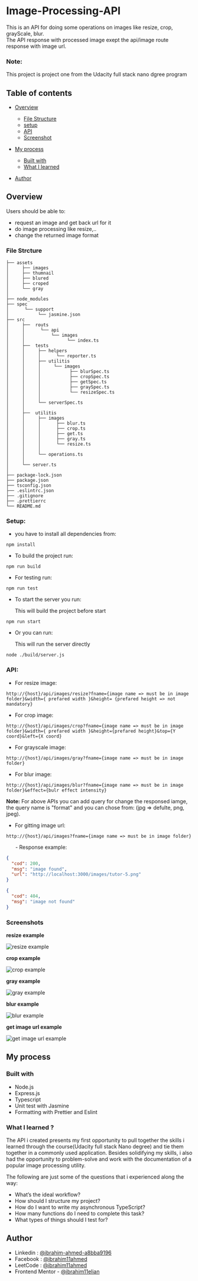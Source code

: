 # Image-Processing-API

This is an API for doing some operations on images like resize, crop, grayScale, blur.  
The API response with processed image exept the api/image route response with image url.

<h3>Note:</h3> This project is project one from the Udacity full stack nano dgree program

## Table of contents

- [Overview](#overview)

  - [File Structure](#file-strcture)
  - [setup](#setup)
  - [API](#api)
  - [Screenshot](#screenshots)

- [My process](#my-process)
  - [Built with](#built-with)
  - [What I learned](#what-i-learned)
- [Author](#author)

## Overview

Users should be able to:

- request an image and get back url for it
- do image processing like resize,..
- change the returned image format

### File Strcture

```
├── assets
│     ├── images
│     ├── thumnail
│     ├── blured
│     ├── croped
│     └── gray
│
├── node_modules
├── spec
│      └── support
│           └── jasmine.json
├── src
│     ├──  routs
│     │      └── api
│     │          └── images
│     │                └── index.ts
│     ├──  tests
│     │     ├── helpers
│     │     │      └── reporter.ts
│     │     ├── utilitis
│     │     │     └── images
│     │     │           ├── blurSpec.ts
│     │     │           ├── cropSpec.ts
│     │     │           ├── getSpec.ts
│     │     │           ├── graySpec.ts
│     │     │           └── resizeSpec.ts
│     │     │
│     │     └── serverSpec.ts
│     │
│     ├──  utilitis
│     │     ├── images
│     │     │      ├── blur.ts
│     │     │      ├── crop.ts
│     │     │      ├── get.ts
│     │     │      ├── gray.ts
│     │     │      └── resize.ts
│     │     │
│     │     └── operations.ts
│     │
│     └── server.ts
│
├── package-lock.json
├── package.json
├── tsconfig.json
├── .eslintrc.json
├── .gitignore
├── .prettierrc
└── README.md

```

### Setup:

- you have to install all dependencies from:

```
npm install
```

- To build the project run:

```
npm run build
```

- For testing run:

```
npm run test
```

- To start the server you run:

  This will build the project before start

```
npm run start
```

- Or you can run:

  This will run the server directly

```
node ./build/server.js
```

### API:

- For resize image:

```
http://{host}/api/images/resize?fname={image name => must be in image folder}&width={ prefared width }&height= {prefared height => not mandatory}
```

- For crop image:

```
http://{host}/api/images/crop?fname={image name => must be in image folder}&width={ prefared width }&height={prefared height}&top={Y coord}&left={X coord}
```

- For grayscale image:

```
http://{host}/api/images/gray?fname={image name => must be in image folder}
```

- For blur image:

```
http://{host}/api/images/blur?fname={image name => must be in image folder}&effect={bulr effect intensity}
```

<strong>Note:</strong> For above APIs you can add query for change the responsed iamge, the query name is "format" and you can chose from: (jpg => defulte, png, jpeg).

- For gitting image url:

```
http://{host}/api/images?fname={image name => must be in image folder}
```

&emsp;&ensp; - Response example:

```json
{
  "cod": 200,
  "msg": "image found",
  "url": "http://localhost:3000/images/tutor-5.png"
}
```

```json
{
  "cod": 404,
  "msg": "image not found"
}
```

### Screenshots

<strong>resize example</strong>

![resize example](./assets/screenShots/resize.PNG 'resize')

<strong>crop example</strong>

![crop example](./assets/screenShots/crop.PNG 'crop')

<strong>gray example</strong>

![gray example](./assets/screenShots/gray.PNG 'gray')

<strong>blur example</strong>

![blur example](./assets/screenShots/blur.PNG 'blur')

<strong>get image url example</strong>

![get image url example](./assets/screenShots/get-image.PNG 'get image url')

## My process

### Built with

- Node.js
- Express.js
- Typescript
- Unit test with Jasmine
- Formatting with Prettier and Eslint

### What I learned ?

The API i created presents my first opportunity to pull together the skills i learned through the course(Udacity full stack Nano degree) and tie them together in a commonly used application. Besides solidifying my skills, i also had the opportunity to problem-solve and work with the documentation of a popular image processing utility.

The following are just some of the questions that i experienced along the way:

- What’s the ideal workflow?
- How should I structure my project?
- How do I want to write my asynchronous TypeScript?
- How many functions do I need to complete this task?
- What types of things should I test for?

## Author

- Linkedin : [@ibrahim-ahmed-a8bba9196](https://www.linkedin.com/in/ibrahim-ahmed-a8bba9196/)
- Facebook : [@ibrahim11ahmed](https://www.facebook.com/ibrahim11ahmed/)
- LeetCode : [@ibrahim11ahmed](https://leetcode.com/ibrahim11elian/)
- Frontend Mentor - [@ibrahim11elian](https://www.frontendmentor.io/profile/ibrahim11elian)
